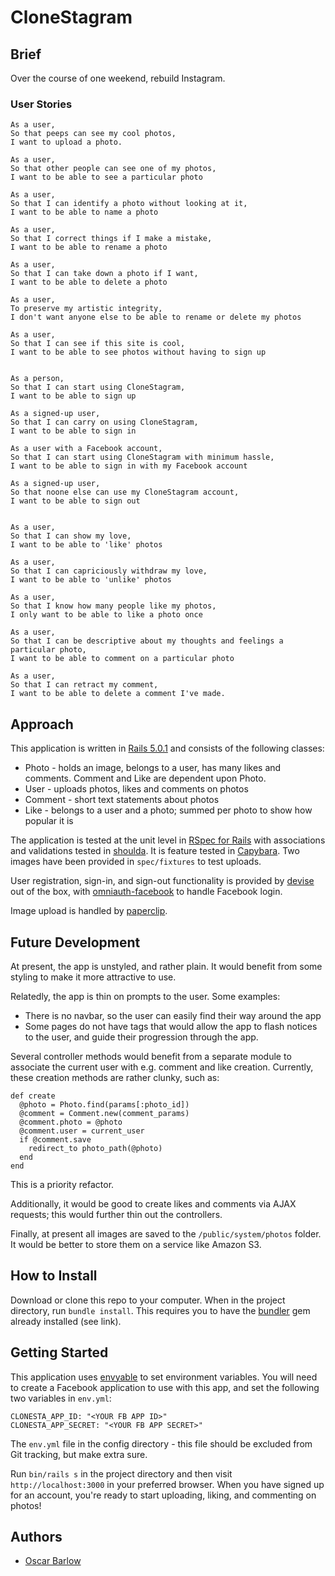 # CloneStagram

## Brief
Over the course of one weekend, rebuild Instagram.

### User Stories
```
As a user,
So that peeps can see my cool photos,
I want to upload a photo.

As a user,
So that other people can see one of my photos,
I want to be able to see a particular photo

As a user,
So that I can identify a photo without looking at it,
I want to be able to name a photo

As a user,
So that I correct things if I make a mistake,
I want to be able to rename a photo

As a user,
So that I can take down a photo if I want,
I want to be able to delete a photo

As a user,
To preserve my artistic integrity,
I don't want anyone else to be able to rename or delete my photos

As a user,
So that I can see if this site is cool,
I want to be able to see photos without having to sign up

```

```

As a person,
So that I can start using CloneStagram,
I want to be able to sign up

As a signed-up user,
So that I can carry on using CloneStagram,
I want to be able to sign in

As a user with a Facebook account,
So that I can start using CloneStagram with minimum hassle,
I want to be able to sign in with my Facebook account

As a signed-up user,
So that noone else can use my CloneStagram account,
I want to be able to sign out

```

```

As a user,
So that I can show my love,
I want to be able to 'like' photos

As a user,
So that I can capriciously withdraw my love,
I want to be able to 'unlike' photos

As a user,
So that I know how many people like my photos,
I only want to be able to like a photo once

As a user,
So that I can be descriptive about my thoughts and feelings a particular photo,
I want to be able to comment on a particular photo

As a user,
So that I can retract my comment,
I want to be able to delete a comment I've made.

```

## Approach
This application is written in [Rails 5.0.1](https://rubygems.org/gems/rails/versions/5.0.1) and consists of the following classes:

* Photo - holds an image, belongs to a user, has many likes and comments. Comment and Like are dependent upon Photo.
* User - uploads photos, likes and comments on photos
* Comment - short text statements about photos
* Like - belongs to a user and a photo; summed per photo to show how popular it is

The application is tested at the unit level in [RSpec for Rails](https://github.com/rspec/rspec-rails) with associations and validations tested in [shoulda](https://github.com/thoughtbot/shoulda). It is feature tested in [Capybara](https://github.com/teamcapybara/capybara). Two images have been provided in `spec/fixtures` to test uploads.

User registration, sign-in, and sign-out functionality is provided by [devise](https://github.com/plataformatec/devise) out of the box, with [omniauth-facebook](https://github.com/mkdynamic/omniauth-facebook) to handle Facebook login.

Image upload is handled by [paperclip](https://github.com/thoughtbot/paperclip).

## Future Development

At present, the app is unstyled, and rather plain. It would benefit from some styling to make it more attractive to use.

Relatedly, the app is thin on prompts to the user. Some examples:

* There is no navbar, so the user can easily find their way around the app
* Some pages do not have tags that would allow the app to flash notices to the user, and guide their progression through the app.

Several controller methods would benefit from a separate module to associate the current user with e.g. comment and like creation. Currently, these creation methods are rather clunky, such as:

```
def create
  @photo = Photo.find(params[:photo_id])
  @comment = Comment.new(comment_params)
  @comment.photo = @photo
  @comment.user = current_user
  if @comment.save
    redirect_to photo_path(@photo)
  end
end
```

This is a priority refactor.

Additionally, it would be good to create likes and comments via AJAX requests; this would further thin out the controllers.

Finally, at present all images are saved to the `/public/system/photos` folder. It would be better to store them on a service like Amazon S3.

## How to Install
Download or clone this repo to your computer. When in the project directory, run `bundle install`. This requires you to have the [bundler](https://bundler.io/) gem already installed (see link).

## Getting Started

This application uses [envyable](https://github.com/philnash/envyable) to set environment variables. You will need to create a Facebook application to use with this app, and set the following two variables in `env.yml`:

```
CLONESTA_APP_ID: "<YOUR FB APP ID>"
CLONESTA_APP_SECRET: "<YOUR FB APP SECRET>"
```

The `env.yml` file in the config directory - this file should be excluded from Git tracking, but make extra sure.

Run `bin/rails s` in the project directory and then visit `http://localhost:3000` in your preferred browser. When you have signed up for an account, you're ready to start uploading, liking, and commenting on photos!

## Authors
* [Oscar Barlow](https://github.com/oscar-barlow)
